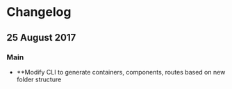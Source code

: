 # Changelog

## 25 August 2017

### Main

- **Modify CLI to generate containers, components, routes based on new folder structure

